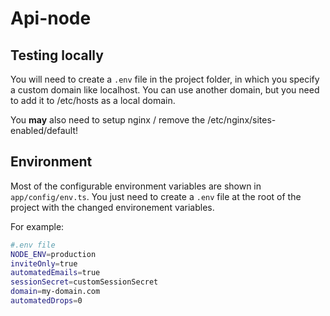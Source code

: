# Api-node

## Testing locally

You will need to create a `.env` file in the project folder, in which you specify a custom domain like localhost. You can use
another domain, but you need to add it to /etc/hosts as a local domain.

You **may** also need to setup nginx / remove the /etc/nginx/sites-enabled/default!

## Environment

Most of the configurable environment variables are shown in `app/config/env.ts`. You just need to create a `.env` file at the root of the project with the changed environement variables.

For example:

```bash
#.env file
NODE_ENV=production
inviteOnly=true
automatedEmails=true
sessionSecret=customSessionSecret
domain=my-domain.com
automatedDrops=0
```
